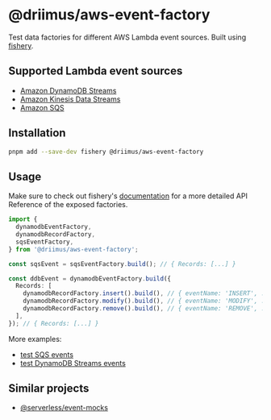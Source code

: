 # @driimus/aws-event-factory

Test data factories for different AWS Lambda event sources. Built using [fishery](https://github.com/thoughtbot/fishery).

## Supported Lambda event sources

- [Amazon DynamoDB Streams](https://docs.aws.amazon.com/amazondynamodb/latest/developerguide/Streams.Lambda.html)
- [Amazon Kinesis Data Streams](https://aws.amazon.com/kinesis/data-streams/)
- [Amazon SQS](https://aws.amazon.com/sqs/)

## Installation

```sh
pnpm add --save-dev fishery @driimus/aws-event-factory
```

## Usage

Make sure to check out fishery's [documentation](https://github.com/thoughtbot/fishery#documentation) for a more detailed API Reference of the exposed factories.

```ts
import {
  dynamodbEventFactory,
  dynamodbRecordFactory,
  sqsEventFactory,
} from '@driimus/aws-event-factory';

const sqsEvent = sqsEventFactory.build(); // { Records: [...] }

const ddbEvent = dynamodbEventFactory.build({
  Records: [
    dynamodbRecordFactory.insert().build(), // { eventName: 'INSERT', ...}
    dynamodbRecordFactory.modify().build(), // { eventName: 'MODIFY', ...}
    dynamodbRecordFactory.remove().build(), // { eventName: 'REMOVE', ...}
  ],
}); // { Records: [...] }
```

More examples:

- [test SQS events](../sqs-permanent-failure-dlq/tests/index.test.ts)
- [test DynamoDB Streams events](../lambda-batch-processor/tests/dynamodb.test.ts)

## Similar projects

- [@serverless/event-mocks](https://github.com/serverless/event-mocks)

